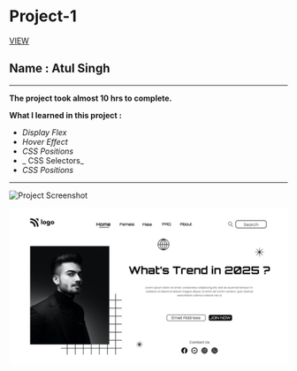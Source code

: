 # Project-1

[VIEW](lcoproject11.netlify.app)



## Name : Atul Singh

---

**The project took almost 10 hrs to complete.**

**What I learned in this project :**

- _Display Flex_
- _Hover Effect_
- _CSS Positions_
- _ CSS Selectors_
- _CSS Positions_

---

![Project Screenshot](https://img.shields.io/badge/LiveClass-Project--15-violet)

![LCO](1.png)
